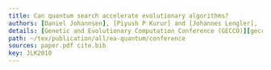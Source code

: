 ```yaml
---
title: Can quantum search accelerate evolutionary algorithms?
authors: [Daniel Johannsen], [Piyush P Kurur] and [Johannes Lengler],
details: [Genetic and Evolutionary Computation Conference (GECCO)][gecco2010], pages 1433-1440.
path: ~/tex/publication/all/ea-quantum/conference
sources: paper.pdf cite.bib
key: JLK2010
---
```

